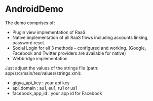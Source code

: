 # AndroidDemo

The demo comprises of:
- Plugin view implementation of RaaS
- Native implementation of all RaaS flows including accounts linking, password reset.
- Social Login for all 3 methods – configured and working. (Google, Facebook and Twitter providers are available for native)
- Webbridge implementation

Just adjust the values of the strings file (path: app/src/main/res/values/strings.xml):
- gigya_api_key : your api key
- api_domain : au1, eu1, ru1 or us1
- facebook_app_id : your app id for Facebook
